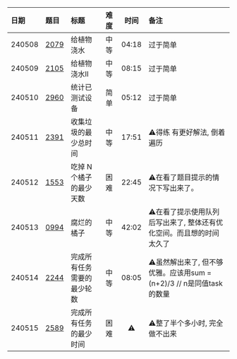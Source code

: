 | 日期     | 题目           | 标题            | 难度 |  时间   | 备注                                              |
|:-------|:-------------|:--------------|:---|:-----:|:------------------------------------------------|
| 240508 | [2079][2079] | 给植物浇水         | 中等 | 04:18 | 过于简单                                            |
| 240509 | [2105][2105] | 给植物浇水II       | 中等 | 08:15 | 过于简单                                            |
| 240510 | [2960][2960] | 统计已测试设备       | 简单 | 05:12 | 过于简单                                            |
| 240511 | [2391][2391] | 收集垃圾的最少总时间    | 中等 | 17:51 | ⚠️得练 有更好解法, 倒着遍历                                |
| 240512 | [1553][1553] | 吃掉 N 个橘子的最少天数 | 困难 | 22:45 | ⚠️在看了题目提示的情况下写出来了。                              |
| 240513 | [0994][0994] | 腐烂的橘子         | 中等 | 42:02 | ⚠️在看了提示使用队列后写出来了, 整体还有优化空间。而且想的时间太久了            |
| 240514 | [2244][2244] | 完成所有任务需要的最少轮数 | 中等 | 08:05 | ⚠️虽然解出来了, 但不够优雅。应该用sum = (n+2)/3 // n是同值task的数量 |
| 240515 | [2589][2589] | 完成所有任务的最少时间   | 困难 |  ⚠️   | ⚠️整了半个多小时, 完全做不出来                               |

[0994]: https://leetcode.cn/problems/rotting-oranges/description/?envType=daily-question&envId=2024-05-13

[1553]: https://leetcode.cn/problems/minimum-number-of-days-to-eat-n-oranges/description

[2079]: https://leetcode.cn/problems/watering-plants/description/

[2105]: https://leetcode.cn/problems/watering-plants-ii/description

[2244]: https://leetcode.cn/problems/minimum-rounds-to-complete-all-tasks/description/

[2391]: https://leetcode.cn/problems/minimum-amount-of-time-to-collect-garbage/

[2589]: https://leetcode.cn/problems/minimum-time-to-complete-all-tasks/description/

[2960]: https://leetcode.cn/problems/count-tested-devices-after-test-operations/description/